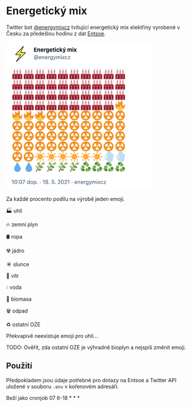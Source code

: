 # Energetický mix

Twitter bot [@energymixcz](https://twitter.com/energymixcz) tvítující energetický mix elektřiny vyrobené v Česku za předešlou hodinu z dat [Entsoe](https://transparency.entsoe.eu/).

![Screenshot of the bot status](images/status.png)

Za každé procento podílu na výrobě jeden emoji. 

🏭 uhlí

🔥 zemní plyn

🛢️ ropa

☢️ jádro

☀️ slunce

💨 vítr

💧 voda

🌿 biomasa

🗑️ odpad

♻️ ostatní OZE


Překvapivě neexistuje emoji pro uhlí...

TODO: Ověřit, zda ostatní OZE je výhradně bioplyn a nejspíš změnit emoji.

## Použití

Předpokladem jsou údaje potřebné pro dotazy na Entsoe a Twitter API uložené v souboru `.env` v kořenovém adresáři.

Beží jako cronjob 07 6-18 * * *
